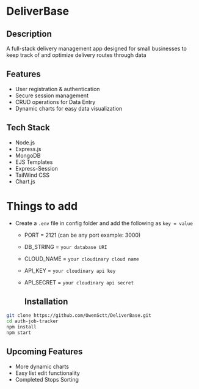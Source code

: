 # DeliverBase

## Description
A full-stack delivery management app designed for small businesses to keep track of and optimize delivery routes through data

## Features
- User registration & authentication
- Secure session management
- CRUD operations for Data Entry
- Dynamic charts for easy data visualization 

## Tech Stack
- Node.js
- Express.js
- MongoDB
- EJS Templates
- Express-Session
- TailWind CSS
- Chart.js

# Things to add

- Create a `.env` file in config folder and add the following as `key = value`
  - PORT = 2121 (can be any port example: 3000)
  - DB_STRING = `your database URI`
  - CLOUD_NAME = `your cloudinary cloud name`
  - API_KEY = `your cloudinary api key`
  - API_SECRET = `your cloudinary api secret`

    ## Installation
```bash
git clone https://github.com/OwenSctt/DeliverBase.git
cd auth-job-tracker
npm install
npm start
```

## Upcoming Features
- More dynamic charts
- Easy list edit functionality
- Completed Stops Sorting

